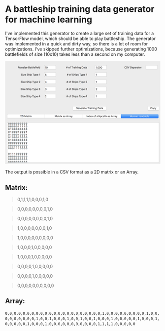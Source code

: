 #  A battleship training data generator for machine learning

I've implemented this generator to create a large set of training data for a TensorFlow model, which should be able to play battleship. The generator was implemented in a quick and dirty way, so there is a lot of room for optimizations. I've skipped further optimizations, because generating 1000 battlefields of size (10x10) takes less than a second on my computer.

![alt text](ScreenShot.png "Screenshot")


The output is possible in a CSV format as a 2D matrix or an Array.

## Matrix:

>0,1,1,1,1,0,0,0,1,0

>0,0,0,0,0,0,0,0,1,0

>0,0,0,0,0,0,0,0,1,0

>1,0,0,0,0,0,0,0,1,0

>1,0,0,0,0,0,0,0,0,0

>1,0,0,0,1,0,0,0,0,0

>1,0,0,0,1,0,0,0,0,0

>0,0,0,0,1,0,0,0,0,0

>0,0,0,0,1,0,0,0,0,0

>0,0,0,0,0,0,0,0,0,0

## Array:
`0,0,0,0,0,0,0,0,0,0,0,0,0,0,0,0,0,0,0,0,0,0,1,0,0,0,0,0,0,0,0,0,1,0,0,0,0,0,0,0,0,0,1,0,0,1,0,0,0,1,0,0,1,0,0,1,0,0,0,1,0,0,0,0,0,1,0,0,0,1,0,0,0,0,0,1,0,0,0,1,0,0,0,0,0,0,0,0,0,0,0,1,1,1,1,0,0,0,0,0`
